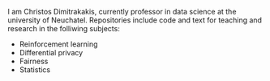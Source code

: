 I am Christos Dimitrakakis, currently professor in data science at the university of Neuchatel.
Repositories include code and text for teaching and research in the folliwing subjects:
- Reinforcement learning
- Differential privacy
- Fairness
- Statistics
